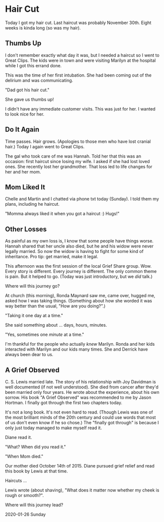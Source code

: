 # Hair Cut

Today I got my hair cut.
Last haircut was probably November 30th.
Eight weeks is kinda long (so was my hair).

## Thumbs Up

I don't remember exactly what day it was,
but I needed a haircut so I went to Great Clips.
The kids were in town and were visiting Marilyn at the hospital
while I got this errand done.

This was the time of her first intubation.
She had been coming out of the delirium and was communicating.

"Dad got his hair cut."

She gave us thumbs up!

I didn't have any immediate customer visits.
This was just for her. I wanted to look nice for her.

## Do It Again

Time passes. Hair grows.
(Apologies to those men who have lost cranial hair.)
Today I again went to Great Clips.

The gal who took care of me was Hannah.
Told her that this was an occasion: first haircut since losing my wife.
I asked if she had lost loved ones. She recently lost her grandmother.
That loss led to life changes for her and her mom.

## Mom Liked It

Chelle and Martin and I chatted via phone txt today (Sunday).
I told them my plans, including he haircut.

"Momma always liked it when you got a haircut :) Hugs!"

## Other Losses

As painful as my own loss is, I know that some people have things worse.
Hannah shared that her uncle also died, but he and his widow were never
legally married. So now the widow is having to fight for some kind of
inheritance. Pro tip: get married, make it legal.

This afternoon was the first session of the local Grief Share group.
Wow.
Every story is different. Every journey is different.
The only common theme is pain.
But it helped to go. (Today was just introductory, but we *did* talk.)

Where will this journey go?

At church (this morning), Ronda Maynard saw me, came over, hugged me,
asked how I was taking things. (Something about how she worded it was
way better than the usual, "How are you doing?".)

"Taking it one day at a time."

She said something about ... days, hours, minutes.

"Yes, sometimes one *minute* at a time."

I'm thankful for the people who actually *knew* Marilyn.
Ronda and her kids interacted with Marilyn and our kids many times.
She and Derrick have always been dear to us.

## A Grief Observed

C. S. Lewis married late.
The story of his relationship with Joy Davidman is well documented
(if not well understood). She died from cancer after they'd been married
only four years. He wrote about the experience, about his own sorrow.
His book "A Grief Observed" was recommended to me by Jason Hortman.
I finally got through the first two chapters today.

It's not a long book. It's not even hard to read. (Though Lewis was one
of the most brilliant minds of the 20th century and could use words that
most of us don't even know if he so chose.) The "finally got through"
is because I only just today managed to make myself read it.

Diane read it.

"What? When did you read it."

"When Mom died."

Our mother died October 14th of 2015.
Diane pursued grief relief and read this book by Lewis at that time.

Haircuts ...

Lewis wrote (about shaving), "What does it matter now whether my cheek
is rough or smooth?".

Where will this journey lead?

2020-01-26 Sunday


